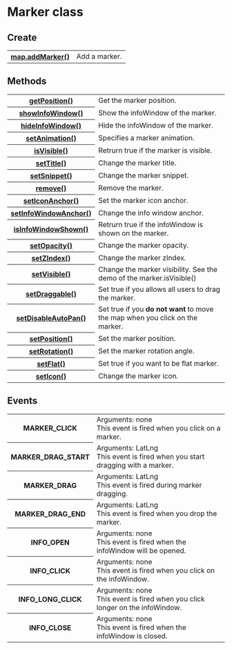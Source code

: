 # Marker class

## Create

<table>
    <tr>
        <th><a href="./addMarker/README.md">map.addMarker()</a></th>
        <td>Add a marker.</td>
    </tr>
</table>


## Methods

<table>
    <tr>
        <th><a href="./getPosition/README.md">getPosition()</a></th>
        <td>Get the marker position.</td>
    </tr>
    <tr>
        <th><a href="./showInfoWindow/README.md">showInfoWindow()</a></th>
        <td>Show the infoWindow of the marker.</td>
    </tr>
    <tr>
        <th><a href="./hideInfoWindow/README.md">hideInfoWindow()</a></th>
        <td>Hide the infoWindow of the marker.</td>
    </tr>
    <tr>
        <th><a href="./setAnimation/README.md">setAnimation()</a></th>
        <td>Specifies a marker animation.</td>
    </tr>
    <tr>
        <th><a href="./isVisible/README.md">isVisible()</a></th>
        <td>Retrurn true if the marker is visible.</td>
    </tr>
    <tr>
        <th><a href="./setTitle/README.md">setTitle()</a></th>
        <td>Change the marker title.</td>
    </tr>
    <tr>
        <th><a href="./setSnippet/README.md">setSnippet()</a></th>
        <td>Change the marker snippet.</td>
    </tr>
    <tr>
        <th><a href="./remove/README.md">remove()</a></th>
        <td>Remove the marker.</td>
    </tr>
    <tr>
        <th><a href="./setIconAnchor/README.md">setIconAnchor()</a></th>
        <td>Set the marker icon anchor.</td>
    </tr>
    <tr>
        <th><a href="./setInfoWindowAnchor/README.md">setInfoWindowAnchor()</a></th>
        <td>Change the info window anchor. </td>
    </tr>
    <tr>
        <th><a href="./isInfoWindowShown/README.md">isInfoWindowShown()</a></th>
        <td>Retrurn true if the infoWindow is shown on the marker.</td>
    </tr>
    <tr>
        <th><a href="./setOpacity/README.md">setOpacity()</a></th>
        <td>Change the marker opacity.</td>
    </tr>
    <tr>
        <th><a href="./setZIndex/README.md">setZIndex()</a></th>
        <td>Change the marker zIndex.</td>
    </tr>
    <tr>
        <th><a href="./isVisible/README.md">setVisible()</a></th>
        <td>Change the marker visibility. See the demo of the marker.isVisible()</td>
    </tr>
    <tr>
        <th><a href="./setDraggable/README.md">setDraggable()</a></th>
        <td>Set true if you allows all users to drag the marker.</td>
    </tr>
    <tr>
        <th><a href="./setDisableAutoPan/README.md">setDisableAutoPan()</a></th>
        <td>Set true if you <b>do not want</b> to move the map when you click on the marker.</td>
    </tr>
    <tr>
        <th><a href="./setPosition/README.md">setPosition()</a></th>
        <td>Set the marker position.</td>
    </tr>
    <tr>
        <th><a href="./setRotation/README.md">setRotation()</a></th>
        <td>Set the marker rotation angle.</td>
    </tr>
    <tr>
        <th><a href="./setFlat/README.md">setFlat()</a></th>
        <td>Set true if you want to be flat marker.</td>
    </tr>
    <tr>
        <th><a href="./setIcon/README.md">setIcon()</a></th>
        <td>Change the marker icon.</td>
    </tr>
</table>


## Events

<table>
    <tr>
        <th>MARKER_CLICK</th>
        <td><div class="arguments">Arguments:  none</div>This event is fired when you click on a marker.</td>
    </tr>
    <tr>
        <th>MARKER_DRAG_START</a>
        </th>
        <td><div class="arguments">Arguments:  LatLng</div>This event is fired when you start dragging with a marker.</td>
    </tr>
    <tr>
        <th>MARKER_DRAG</th>
        <td><div class="arguments">Arguments:  LatLng</div>This event is fired during marker dragging.</td>
    </tr>
    <tr>
        <th>MARKER_DRAG_END</th>
        <td><div class="arguments">Arguments:  LatLng</div>This event is fired when you drop the marker.</td>
    </tr>
    <tr>
        <th>INFO_OPEN</th>
        <td><div class="arguments">Arguments:  none</div>This event is fired when the infoWindow will be opened.</td>
    </tr>
    <tr>
        <th>INFO_CLICK</th>
        <td><div class="arguments">Arguments:  none</div>This event is fired when you click on the infoWindow.</td>
    </tr>
    <tr>
        <th>INFO_LONG_CLICK</th>
        <td><div class="arguments">Arguments:  none</div>This event is fired when you click longer on the infoWindow.</td>
    </tr>
    <tr>
        <th>INFO_CLOSE</th>
        <td><div class="arguments">Arguments:  none</div>This event is fired when the infoWindow is closed.</td>
    </tr>
</table>
